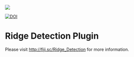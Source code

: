 [![](https://github.com/thorstenwagner/ij-ridgedetection/actions/workflows/build-main.yml/badge.svg)](https://github.com/thorstenwagner/ij-ridgedetection/actions/workflows/build-main.yml)

[![DOI](https://zenodo.org/badge/18649/thorstenwagner/ij-ridgedetection.svg)](https://zenodo.org/badge/latestdoi/18649/thorstenwagner/ij-ridgedetection)

# Ridge Detection Plugin

Please visit http://fiji.sc/Ridge_Detection for more information.

